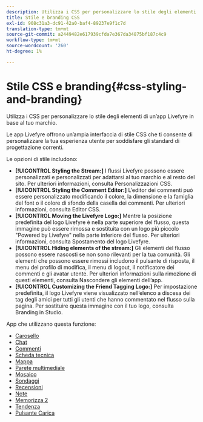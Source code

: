 ```yaml
---
description: Utilizza i CSS per personalizzare lo stile degli elementi di un’app Livefyre in base al tuo marchio.
title: Stile e branding CSS
exl-id: 908c31a3-dc91-42a0-baf4-89237e9f1c7d
translation-type: tm+mt
source-git-commit: a2449482e617939cfda7e367da34875bf187c4c9
workflow-type: tm+mt
source-wordcount: '260'
ht-degree: 1%

---
```


# Stile CSS e branding{#css-styling-and-branding}

Utilizza i CSS per personalizzare lo stile degli elementi di un’app Livefyre in base al tuo marchio.

Le app Livefyre offrono un’ampia interfaccia di stile CSS che ti consente di personalizzare la tua esperienza utente per soddisfare gli standard di progettazione correnti.

Le opzioni di stile includono:

* **[!UICONTROL Styling the Stream:]** I flussi Livefyre possono essere personalizzati e personalizzati per adattarsi al tuo marchio e al resto del sito. Per ulteriori informazioni, consulta Personalizzazioni CSS.
* **[!UICONTROL Styling the Comment Editor:]** L’editor dei commenti può essere personalizzato modificando il colore, la dimensione e la famiglia del font o il colore di sfondo della casella dei commenti. Per ulteriori informazioni, consulta Editor CSS.
* **[!UICONTROL Moving the Livefyre Logo:]** Mentre la posizione predefinita del logo Livefyre è nella parte superiore del flusso, questa immagine può essere rimossa e sostituita con un logo più piccolo &quot;Powered by Livefyre&quot; nella parte inferiore del flusso. Per ulteriori informazioni, consulta Spostamento del logo Livefyre.
* **[!UICONTROL Hiding elements of the stream:]** Gli elementi del flusso possono essere nascosti se non sono rilevanti per la tua comunità. Gli elementi che possono essere rimossi includono il pulsante di risposta, il menu del profilo di modifica, il menu di logout, il notificatore dei commenti e gli avatar utente. Per ulteriori informazioni sulla rimozione di questi elementi, consulta Nascondere gli elementi dell’app.
* **[!UICONTROL Customizing the Friend Tagging Logo:]** Per impostazione predefinita, il logo Livefyre viene visualizzato nell’elenco a discesa dei tag degli amici per tutti gli utenti che hanno commentato nel flusso sulla pagina. Per sostituire questa immagine con il tuo logo, consulta Branding in Studio.

App che utilizzano questa funzione:

* [Carosello](/help/using/c-about-apps/c-carousel-app/c-carousel-app.md#c_carousel_app)
* [Chat](/help/using/c-about-apps/c-chat-app/c-chat-app.md#c_chat_app)
* [Commenti](/help/using/c-about-apps/c-comments/c-comments.md)
* [Scheda tecnica](/help/using/c-about-apps/c-feature-card-app/c-feature-card-app.md#c_feature_card_app)
* [Mappa](/help/using/c-about-apps/c-map-app/c-map-app.md#c_map_app)
* [Parete multimediale](/help/using/c-about-apps/c-media-wall-app/c-media-wall-app.md#c_media_wall_app)
* [Mosaico](/help/using/c-about-apps/c-mosaic-app/c-mosaic-app.md#c_mosaic_app)
* [Sondaggi](/help/using/c-about-apps/c-polls-app/c-polls-app.md#c_polls_app)
* [Recensioni](/help/using/c-about-apps/c-reviews-app/c-reviews-app.md#c_reviews_app)
* [Note](/help/using/c-about-apps/c-sidenotes-app/c-sidenotes-app.md#c_sidenotes_app)
* [Memorizza 2](/help/using/c-about-apps/c-storify2/c-storify2.md#c_storify2)
* [Tendenza](/help/using/c-about-apps/c-trending-app/c-trending-app.md#c_trending_app)
* [Pulsante Carica](/help/using/c-about-apps/c-upload-button-app/c-upload-button-app.md#c_upload_button_app)
